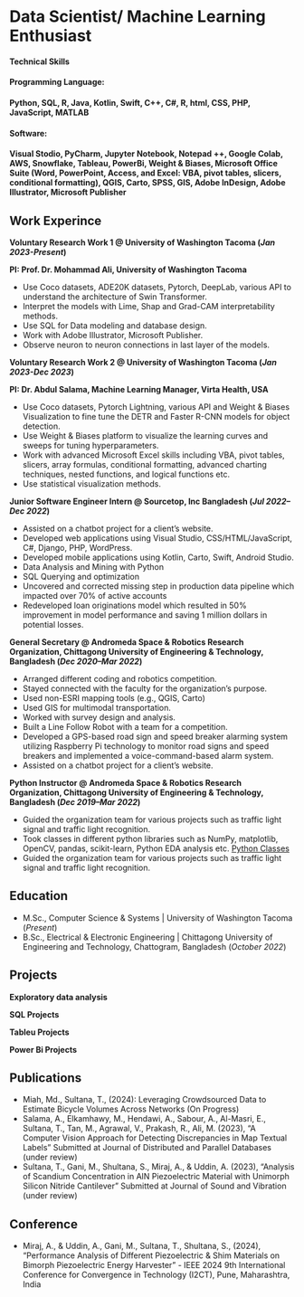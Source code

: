 # Data Scientist/ Machine Learning Enthusiast 

#### Technical Skills 
#### Programming Language: 
#### Python, SQL, R, Java, Kotlin, Swift, C++, C#, R, html, CSS, PHP, JavaScript, MATLAB
#### Software: 
#### Visual Stodio, PyCharm, Jupyter Notebook, Notepad ++, Google Colab, AWS, Snowflake, Tableau, PowerBi, Weight & Biases, Microsoft Office Suite (Word, PowerPoint, Access, and Excel: VBA, pivot tables, slicers, conditional formatting), QGIS, Carto, SPSS, GIS, Adobe InDesign, Adobe Illustrator, Microsoft Publisher

## Work Experince

**Voluntary Research Work 1 @ University of Washington Tacoma (_Jan 2023-Present_)**

**PI: Prof. Dr. Mohammad Ali, University of Washington Tacoma**
- Use Coco datasets, ADE20K datasets, Pytorch, DeepLab, various API to understand the architecture of Swin Transformer.
- Interpret the models with Lime, Shap and Grad-CAM interpretability methods.
- Use SQL for Data modeling and database design.
- Work with Adobe Illustrator, Microsoft Publisher.
- Observe neuron to neuron connections in last layer of the models.

**Voluntary Research Work 2 @ University of Washington Tacoma (_Jan 2023-Dec 2023_)**

**PI: Dr. Abdul Salama, Machine Learning Manager, Virta Health, USA**
- Use Coco datasets, Pytorch Lightning, various API and Weight & Biases Visualization to fine tune the DETR and Faster R-CNN models for object detection.
- Use Weight & Biases platform to visualize the learning curves and sweeps for tuning hyperparameters.
- Work with advanced Microsoft Excel skills including VBA, pivot tables, slicers, array formulas, conditional formatting, advanced charting techniques, nested functions, and logical functions etc.
- Use statistical visualization methods.

**Junior Software Engineer Intern @ Sourcetop, Inc Bangladesh (_Jul 2022–Dec 2022_)**
- Assisted on a chatbot project for a client’s website.
- Developed web applications using Visual Studio, CSS/HTML/JavaScript, C#, Django, PHP, WordPress.
- Developed mobile applications using Kotlin, Carto, Swift, Android Studio.
- Data Analysis and Mining with Python
- SQL Querying and optimization
- Uncovered and corrected missing step in production data pipeline which impacted over 70% of active accounts
- Redeveloped loan originations model which resulted in 50% improvement in model performance and saving 1 million dollars in potential losses.

**General Secretary @ Andromeda Space & Robotics Research Organization, Chittagong University of Engineering & Technology, Bangladesh (_Dec 2020–Mar 2022_)**
- Arranged different coding and robotics competition.
- Stayed connected with the faculty for the organization’s purpose.
- Used non-ESRI mapping tools (e.g., QGIS, Carto)
- Used GIS for multimodal transportation.
- Worked with survey design and analysis.
- Built a Line Follow Robot with a team for a competition.
- Developed a GPS-based road sign and speed breaker alarming system utilizing Raspberry Pi technology to monitor road signs and speed breakers and implemented a voice-command-based alarm system.
- Assisted on a chatbot project for a client’s website.

**Python Instructor @ Andromeda Space & Robotics Research Organization, Chittagong University of Engineering & Technology, Bangladesh (_Dec 2019–Mar 2022_)**
- Guided the organization team for various projects such as traffic light signal and traffic light recognition.
- Took classes in different python libraries such as NumPy, matplotlib, OpenCV, pandas, scikit-learn, Python EDA analysis etc. [Python Classes](https://www.youtube.com/watch?v=J9PnEiOSzkQ)
- Guided the organization team for various projects such as traffic light signal and traffic light recognition.


## Education
- M.Sc., Computer Science & Systems	| University of Washington Tacoma (_Present_)	 			        		
- B.Sc., Electrical & Electronic Engineering | Chittagong University of Engineering and Technology, Chattogram, Bangladesh (_October 2022_)

## Projects
**Exploratory data analysis**

**SQL Projects**

**Tableu Projects**

**Power Bi Projects**


## Publications
- Miah, Md., Sultana, T., (2024): Leveraging Crowdsourced Data to Estimate Bicycle Volumes Across Networks (On Progress)
- Salama, A., Elkamhawy, M., Hendawi, A., Sabour, A., Al-Masri, E., Sultana, T., Tan, M., Agrawal, V., Prakash, R., Ali, M. (2023), “A Computer Vision Approach for Detecting Discrepancies in Map Textual Labels” Submitted at Journal of Distributed and Parallel Databases (under review)
- Sultana, T., Gani, M., Shultana, S., Miraj, A., & Uddin, A. (2023), “Analysis of Scandium Concentration in AlN Piezoelectric Material with Unimorph Silicon Nitride Cantilever” Submitted at Journal of Sound and Vibration (under review)

## Conference
- Miraj, A., & Uddin, A., Gani, M., Sultana, T., Shultana, S., (2024), “Performance Analysis of Different Piezoelectric & Shim Materials on Bimorph Piezoelectric Energy Harvester” - IEEE 2024 9th International Conference for Convergence in Technology (I2CT), Pune, Maharashtra, India






